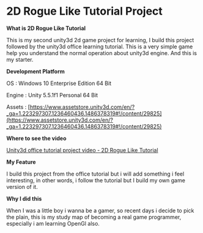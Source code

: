 # 2D Rogue Like Tutorial Project

__What is 2D Rogue Like Tutorial__

This is my second unity3d 2d game project for learning, I build this project followed by the unity3d office learning tutorial.
This is a very simple game help you understand the normal operation about unity3d engine. And this is my starter.

__Development Platform__

OS : Windows 10 Enterprise Edition 64 Bit

Engine : Unity 5.5.1f1 Personal 64 Bit 

Assets : [https://www.assetstore.unity3d.com/en/?_ga=1.223297307.1236460436.1486378319#!/content/29825](https://www.assetstore.unity3d.com/en/?_ga=1.223297307.1236460436.1486378319#!/content/29825)

__Where to see the video__

[Unity3d office tutorial project video - 2D Rogue Like Tutorial](https://unity3d.com/learn/tutorials/projects/2d-roguelike-tutorial)

__My Feature__

I build this project from the office tutorial but i will add something i feel interesting, in other words, i follow the 
tutorial but I build my own game version of it.

__Why I did this__

When I was a little boy i wanna be a gamer, so recent days i decide to pick the plain, this is my study map of
becoming a real game programmer, especially i am learning OpenGl also.